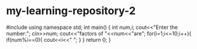 # my-learning-repository-2
#include<iostream>
using namespace std;
int main()
{
	int num,i;
	cout<<"Enter the number:";
	cin>>num;
	cout<<"factors of "<<num<<"are";
	for(i=1;i<=10;i++){
	if(num%i==0){
		cout<<i<<" ";
	}
}
return 0;
}
